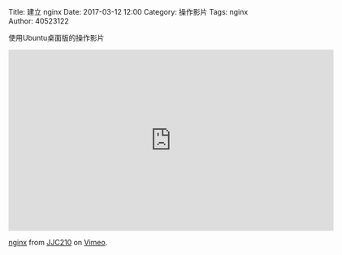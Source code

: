 Title: 建立 nginx
Date: 2017-03-12 12:00
Category: 操作影片
Tags: nginx
Author: 40523122
 
使用Ubuntu桌面版的操作影片

<!-- PELICAN_END_SUMMARY -->

<iframe src="https://player.vimeo.com/video/214970226" width="640" height="357" frameborder="0" webkitallowfullscreen mozallowfullscreen allowfullscreen></iframe>
<p><a href="https://vimeo.com/214970226">nginx</a> from <a href="https://vimeo.com/user58912544">JJC210</a> on <a href="https://vimeo.com">Vimeo</a>.</p>